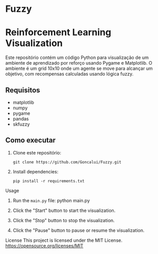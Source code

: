 # Fuzzy


# Reinforcement Learning Visualization

Este repositório contém um código Python para visualização de um ambiente de aprendizado por reforço usando Pygame e Matplotlib. O ambiente é um grid 10x10 onde um agente se move para alcançar um objetivo, com recompensas calculadas usando lógica fuzzy.

## Requisitos

- matplotlib
- numpy
- pygame
- pandas
- skfuzzy

## Como executar

1. Clone este repositório:
   ```
   git clone https://github.com/Goncalui/Fuzzy.git
   
2. Install dependencies:
    ```
   pip install -r requirements.txt

Usage
 
1. Run the `main.py` file:
   python main.py

2. Click the "Start" button to start the visualization.
3. Click the "Stop" button to stop the visualization.
4. Click the "Pause" button to pause or resume the visualization.


 

License
This project is licensed under the MIT License.
https://opensource.org/licenses/MIT
